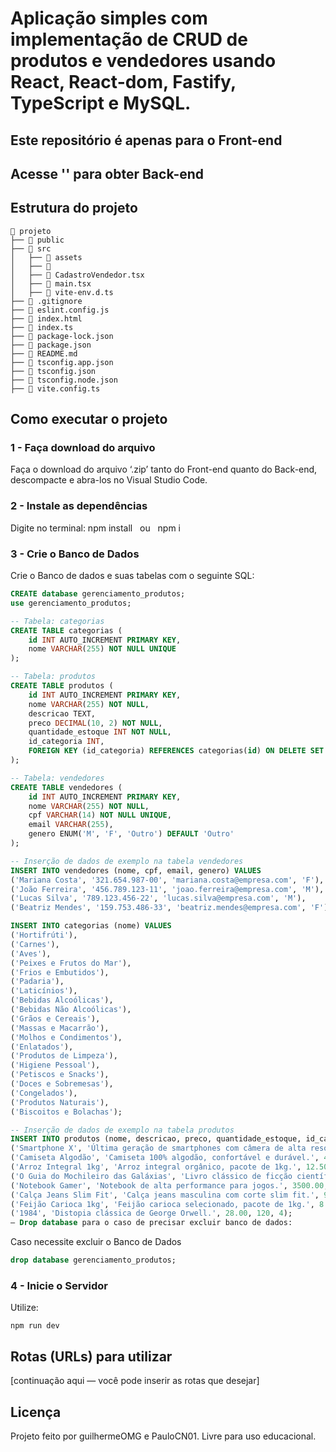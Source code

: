 # Aplicação simples com implementação de CRUD de produtos e vendedores usando React, React-dom, Fastify, TypeScript e MySQL.

## Este repositório é apenas para o Front-end
## Acesse '' para obter Back-end

## Estrutura do projeto
```
📁 projeto
├── 📁 public
├── 📁 src
│   ├── 📁 assets
│   ├── 📄 
│   ├── 📄 CadastroVendedor.tsx
│   ├── 📄 main.tsx
│   ├── 📄 vite-env.d.ts
├── 📄 .gitignore
├── 📄 eslint.config.js
├── 📄 index.html
├── 📄 index.ts
├── 📄 package-lock.json
├── 📄 package.json
├── 📄 README.md
├── 📄 tsconfig.app.json
├── 📄 tsconfig.json
├── 📄 tsconfig.node.json
├── 📄 vite.config.ts
```

## Como executar o projeto

### 1 - Faça download do arquivo
Faça o download do arquivo ‘.zip’ tanto do Front-end quanto do Back-end, descompacte e abra-los no Visual Studio Code.


### 2 - Instale as dependências
Digite no terminal:
npm install   ou   npm i

### 3 - Crie o Banco de Dados
Crie o Banco de dados e suas tabelas com o seguinte SQL:
```sql
CREATE database gerenciamento_produtos;
use gerenciamento_produtos;

-- Tabela: categorias
CREATE TABLE categorias (
    id INT AUTO_INCREMENT PRIMARY KEY,
    nome VARCHAR(255) NOT NULL UNIQUE
);

-- Tabela: produtos
CREATE TABLE produtos (
    id INT AUTO_INCREMENT PRIMARY KEY,
    nome VARCHAR(255) NOT NULL,
    descricao TEXT,
    preco DECIMAL(10, 2) NOT NULL,
    quantidade_estoque INT NOT NULL,
    id_categoria INT,
    FOREIGN KEY (id_categoria) REFERENCES categorias(id) ON DELETE SET NULL
);

-- Tabela: vendedores
CREATE TABLE vendedores (
    id INT AUTO_INCREMENT PRIMARY KEY,
    nome VARCHAR(255) NOT NULL,
    cpf VARCHAR(14) NOT NULL UNIQUE,
    email VARCHAR(255),
    genero ENUM('M', 'F', 'Outro') DEFAULT 'Outro'
);

-- Inserção de dados de exemplo na tabela vendedores
INSERT INTO vendedores (nome, cpf, email, genero) VALUES
('Mariana Costa', '321.654.987-00', 'mariana.costa@empresa.com', 'F'),
('João Ferreira', '456.789.123-11', 'joao.ferreira@empresa.com', 'M'),
('Lucas Silva', '789.123.456-22', 'lucas.silva@empresa.com', 'M'),
('Beatriz Mendes', '159.753.486-33', 'beatriz.mendes@empresa.com', 'F');

INSERT INTO categorias (nome) VALUES
('Hortifrúti'),
('Carnes'),
('Aves'),
('Peixes e Frutos do Mar'),
('Frios e Embutidos'),
('Padaria'),
('Laticínios'),
('Bebidas Alcoólicas'),
('Bebidas Não Alcoólicas'),
('Grãos e Cereais'),
('Massas e Macarrão'),
('Molhos e Condimentos'),
('Enlatados'),
('Produtos de Limpeza'),
('Higiene Pessoal'),
('Petiscos e Snacks'),
('Doces e Sobremesas'),
('Congelados'),
('Produtos Naturais'),
('Biscoitos e Bolachas');

-- Inserção de dados de exemplo na tabela produtos
INSERT INTO produtos (nome, descricao, preco, quantidade_estoque, id_categoria) VALUES
('Smartphone X', 'Última geração de smartphones com câmera de alta resolução.', 1200.00, 50, 1),
('Camiseta Algodão', 'Camiseta 100% algodão, confortável e durável.', 45.90, 200, 2),
('Arroz Integral 1kg', 'Arroz integral orgânico, pacote de 1kg.', 12.50, 300, 3),
('O Guia do Mochileiro das Galáxias', 'Livro clássico de ficção científica.', 35.00, 100, 4),
('Notebook Gamer', 'Notebook de alta performance para jogos.', 3500.00, 20, 1),
('Calça Jeans Slim Fit', 'Calça jeans masculina com corte slim fit.', 99.90, 150, 2),
('Feijão Carioca 1kg', 'Feijão carioca selecionado, pacote de 1kg.', 8.75, 250, 3),
('1984', 'Distopia clássica de George Orwell.', 28.00, 120, 4);
– Drop database para o caso de precisar excluir banco de dados:

```
Caso necessite excluir o Banco de Dados
```sql
drop database gerenciamento_produtos;
```

### 4 - Inicie o Servidor
Utilize:
```
npm run dev
```

## Rotas (URLs) para utilizar
[continuação aqui — você pode inserir as rotas que desejar]

## Licença

Projeto feito por guilhermeOMG e PauloCN01. Livre para uso educacional.
